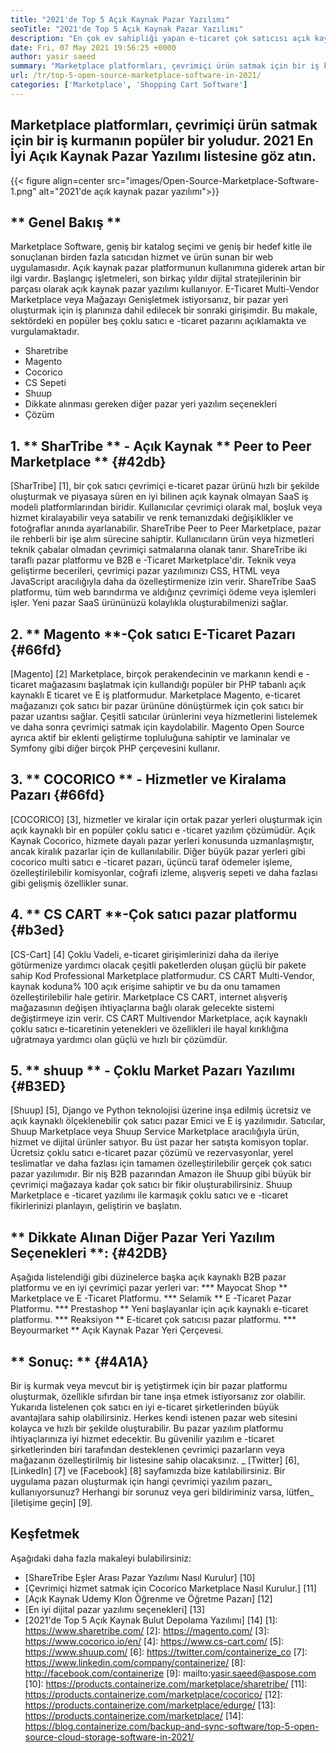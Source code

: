 ```yaml
---
title: "2021'de Top 5 Açık Kaynak Pazar Yazılımı" 
seoTitle: "2021'de Top 5 Açık Kaynak Pazar Yazılımı" 
description: "En çok ev sahipliği yapan e-ticaret çok satıcısı açık kaynak pazar platformları, hem fiziksel hem de dijital ürünleri satmak için çevrimiçi mağazalar oluşturmak için platformlar." 
date: Fri, 07 May 2021 19:56:25 +0000
author: yasir saeed
summary: "Marketplace platformları, çevrimiçi ürün satmak için bir iş kurmanın popüler bir yoludur. 2021 En İyi Açık Kaynak Pazar Yazılımı listesine göz atın." 
url: /tr/top-5-open-source-marketplace-software-in-2021/
categories: ['Marketplace', 'Shopping Cart Software']
---
```


## Marketplace platformları, çevrimiçi ürün satmak için bir iş kurmanın popüler bir yoludur. 2021 En İyi Açık Kaynak Pazar Yazılımı listesine göz atın.

{{< figure align=center src="images/Open-Source-Marketplace-Software-1.png" alt="2021'de açık kaynak pazar yazılımı">}}


## ** Genel Bakış **
Marketplace Software, geniş bir katalog seçimi ve geniş bir hedef kitle ile sonuçlanan birden fazla satıcıdan hizmet ve ürün sunan bir web uygulamasıdır. Açık kaynak pazar platformunun kullanımına giderek artan bir ilgi vardır. Başlangıç ​​işletmeleri, son birkaç yıldır dijital stratejilerinin bir parçası olarak açık kaynak pazar yazılımı kullanıyor. E-Ticaret Multi-Vendor Marketplace veya Mağazayı Genişletmek istiyorsanız, bir pazar yeri oluşturmak için iş planınıza dahil edilecek bir sonraki girişimdir.
Bu makale, sektördeki en popüler beş çoklu satıcı e -ticaret pazarını açıklamakta ve vurgulamaktadır.
  * Sharetribe
  * Magento
  * Cocorico
  * CS Sepeti
  * Shuup
  * Dikkate alınması gereken diğer pazar yeri yazılım seçenekleri
  * Çözüm

## 1. ** SharTribe ** - Açık Kaynak ** Peer to Peer Marketplace ** {#42db}
[SharTribe] [1], bir çok satıcı çevrimiçi e-ticaret pazar ürünü hızlı bir şekilde oluşturmak ve piyasaya süren en iyi bilinen açık kaynak olmayan SaaS iş modeli platformlarından biridir. Kullanıcılar çevrimiçi olarak mal, boşluk veya hizmet kiralayabilir veya satabilir ve renk temanızdaki değişiklikler ve fotoğraflar anında ayarlanabilir. ShareTribe Peer to Peer Marketplace, pazar ile rehberli bir işe alım sürecine sahiptir. Kullanıcıların ürün veya hizmetleri teknik çabalar olmadan çevrimiçi satmalarına olanak tanır. ShareTribe iki taraflı pazar platformu ve B2B e -Ticaret Marketplace'dir.
Teknik veya geliştirme becerileri, çevrimiçi pazar yazılımınızı CSS, HTML veya JavaScript aracılığıyla daha da özelleştirmenize izin verir. ShareTribe SaaS platformu, tüm web barındırma ve aldığınız çevrimiçi ödeme veya işlemleri işler. Yeni pazar SaaS ürününüzü kolaylıkla oluşturabilmenizi sağlar.

## 2. ** Magento **-Çok satıcı E-Ticaret Pazarı {#66fd}
[Magento] [2] Marketplace, birçok perakendecinin ve markanın kendi e -ticaret mağazasını başlatmak için kullandığı popüler bir PHP tabanlı açık kaynaklı E ticaret ve E iş platformudur. Marketplace Magento, e-ticaret mağazanızı çok satıcı bir pazar ürününe dönüştürmek için çok satıcı bir pazar uzantısı sağlar. Çeşitli satıcılar ürünlerini veya hizmetlerini listelemek ve daha sonra çevrimiçi satmak için kaydolabilir. Magento Open Source ayrıca aktif bir eklenti geliştirme topluluğuna sahiptir ve laminalar ve Symfony gibi diğer birçok PHP çerçevesini kullanır.

## 3. ** COCORICO ** - Hizmetler ve Kiralama Pazarı {#66fd}
[COCORICO] [3], hizmetler ve kiralar için ortak pazar yerleri oluşturmak için açık kaynaklı bir en popüler çoklu satıcı e -ticaret yazılım çözümüdür. Açık Kaynak Cocorico, hizmete dayalı pazar yerleri konusunda uzmanlaşmıştır, ancak kiralık pazarlar için de kullanılabilir. Diğer büyük pazar yerleri gibi cocorico multi satıcı e -ticaret pazarı, üçüncü taraf ödemeler işleme, özelleştirilebilir komisyonlar, coğrafi izleme, alışveriş sepeti ve daha fazlası gibi gelişmiş özellikler sunar.

## 4. ** CS CART **-Çok satıcı pazar platformu {#b3ed}
[CS-Cart] [4] Çoklu Vadeli, e-ticaret girişimlerinizi daha da ileriye götürmenize yardımcı olacak çeşitli paketlerden oluşan güçlü bir pakete sahip Kod Professional Marketplace platformudur. CS CART Multi-Vendor, kaynak koduna% 100 açık erişime sahiptir ve bu da onu tamamen özelleştirilebilir hale getirir. Marketplace CS CART, internet alışveriş mağazasının değişen ihtiyaçlarına bağlı olarak gelecekte sistemi değiştirmeye izin verir. CS CART Multivendor Marketplace, açık kaynaklı çoklu satıcı e-ticaretinin yetenekleri ve özellikleri ile hayal kırıklığına uğratmaya yardımcı olan güçlü ve hızlı bir çözümdür.

## 5. ** shuup ** - Çoklu Market Pazarı Yazılımı {#B3ED}
[Shuup] [5], Django ve Python teknolojisi üzerine inşa edilmiş ücretsiz ve açık kaynaklı ölçeklenebilir çok satıcı pazar Emici ve E iş yazılımıdır. Satıcılar, Shuup Marketplace veya Shuup Service Marketplace aracılığıyla ürün, hizmet ve dijital ürünler satıyor. Bu üst pazar her satışta komisyon toplar. Ücretsiz çoklu satıcı e-ticaret pazar çözümü ve rezervasyonlar, yerel teslimatlar ve daha fazlası için tamamen özelleştirilebilir gerçek çok satıcı pazar yazılımıdır. Bir niş B2B pazarından Amazon ile Shuup gibi büyük bir çevrimiçi mağazaya kadar çok satıcı bir fikir oluşturabilirsiniz. Shuup Marketplace e -ticaret yazılımı ile karmaşık çoklu satıcı ve e -ticaret fikirlerinizi planlayın, geliştirin ve başlatın.

## ** Dikkate Alınan Diğer Pazar Yeri Yazılım Seçenekleri **: {#42DB}
Aşağıda listelendiği gibi düzinelerce başka açık kaynaklı B2B pazar platformu ve en iyi çevrimiçi pazar yerleri var:
  *** Mayocat Shop ** Marketplace ve E -Ticaret Platformu.
  *** Selamik ** E -Ticaret Pazar Platformu.
  *** Prestashop ** Yeni başlayanlar için açık kaynaklı e-ticaret platformu.
  *** Reaksiyon ** E-ticaret çok satıcısı pazar platformu.
  *** Beyourmarket ** Açık Kaynak Pazar Yeri Çerçevesi.

## ** Sonuç: ** {#4A1A}
Bir iş kurmak veya mevcut bir iş yetiştirmek için bir pazar platformu oluşturmak, özellikle sıfırdan bir tane inşa etmek istiyorsanız zor olabilir. Yukarıda listelenen çok satıcı en iyi e-ticaret şirketlerinden büyük avantajlara sahip olabilirsiniz. Herkes kendi istenen pazar web sitesini kolayca ve hızlı bir şekilde oluşturabilir. Bu pazar yazılım platformu ihtiyaçlarınıza iyi hizmet edecektir. Bu güvenilir yazılım e -ticaret şirketlerinden biri tarafından desteklenen çevrimiçi pazarların veya mağazanın özelleştirilmiş bir listesine sahip olacaksınız.
_ [Twitter] [6], [LinkedIn] [7] ve [Facebook] [8] sayfamızda bize katılabilirsiniz. Bir uygulama pazarı oluşturmak için hangi çevrimiçi yazılım pazarı_ kullanıyorsunuz? Herhangi bir sorunuz veya geri bildiriminiz varsa, lütfen_ [iletişime geçin] [9].

## Keşfetmek
Aşağıdaki daha fazla makaleyi bulabilirsiniz:
  * [ShareTribe Eşler Arası Pazar Yazılımı Nasıl Kurulur] [10]
  * [Çevrimiçi hizmet satmak için Cocorico Marketplace Nasıl Kurulur.] [11]
  * [Açık Kaynak Udemy Klon Öğrenme ve Öğretme Pazarı] [12]
  * [En iyi dijital pazar yazılımı seçenekleri] [13]
  * [2021'de Top 5 Açık Kaynak Bulut Depolama Yazılımı] [14]
[1]: https://www.sharetribe.com/
[2]: https://magento.com/
[3]: https://www.cocorico.io/en/
[4]: https://www.cs-cart.com/
[5]: https://www.shuup.com/
[6]: https://twitter.com/containerize_co
[7]: https://www.linkedin.com/company/containerize/
[8]: http://facebook.com/containerize
[9]: mailto:yasir.saeed@aspose.com
[10]: https://products.containerize.com/marketplace/sharetribe/
[11]: https://products.containerize.com/marketplace/cocorico/
[12]: https://products.containerize.com/marketplace/edurge/
[13]: https://products.containerize.com/marketplace/
[14]: https://blog.containerize.com/backup-and-sync-software/top-5-open-source-cloud-storage-software-in-2021/

